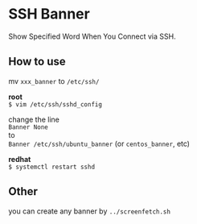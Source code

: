 # SSH Banner

Show Specified Word When You Connect via SSH.

## How to use

mv `xxx_banner` to `/etc/ssh/`

**root**  
`$ vim /etc/ssh/sshd_config`

change the line  
`Banner None`  
to  
`Banner /etc/ssh/ubuntu_banner` (or `centos_banner`, etc)

**redhat**  
`$ systemctl restart sshd`

## Other

you can create any banner by `../screenfetch.sh`

